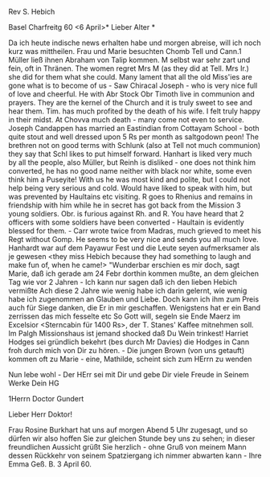 Rev S. Hebich

 Basel Charfreitg 60
 <6 April>*
Lieber Alter <Hebich>*

Da ich heute indische news erhalten habe und morgen abreise, will ich noch kurz was mittheilen. Frau und Marie besuchten Chomb Tell und Cann.1 Müller ließ ihnen Abraham von Talip kommen. M selbst war sehr zart und fein, oft in Thränen. The women regret Mrs M (as they did at Tell. Mrs Ir.) she did for them what she could. Many lament that all the old Miss'ies are gone what is to become of us - Saw Chiracal Joseph - who is very nice full of love and cheerful. He with Abr Stock Obr Timoth live in communion and prayers. They are the kernel of the Church and it is truly sweet to see and hear them. Tim. has much profited by the death of his wife. I felt truly happy in their midst. At Chovva much death - many come not even to service. Joseph Candappen has married an Eastindian from Cottayam School - both quite stout and well dressed upon 5 Rs per month as saltgodown peon! The brethren not on good terms with Schlunk (also at Tell not much communion) they say that Schl likes to put himself forward. Hanhart is liked very much by all the people, also Müller, but Reinh is disliked - one does not think him converted, he has no good name neither with black nor white, some even think him a Puseyite! With us he was most kind and polite, but I could not help being very serious and cold. Would have liked to speak with him, but was prevented by Haultains etc visiting. R goes to Rhenius and remains in friendship with him while he in secret has got back from the Mission 3 young soldiers. Obr. is furious against Rh. and R. You have heard that 2 officers with some soldiers have been converted - Haultain is evidently blessed for them. - Carr wrote twice from Madras, much grieved to meet his Regt without Gomp. He seems to be very nice and sends you all much love. Hanhardt war auf dem Payawur Fest und die Leute seyen aufmerksamer als je gewesen <they miss Hebich because they had something to laugh and make fun of, when he came!> "Wunderbar erschien es mir doch, sagt Marie, daß ich gerade am 24 Febr dorthin kommen mußte, an dem gleichen Tag wie vor 2 Jahren - Ich kann nur sagen daß ich den lieben Hebich vermißte Ach diese 2 Jahre wie wenig habe ich darin gelernt, wie wenig habe ich zugenommen an Glauben und Liebe. Doch kann ich ihm zum Preis auch für Siege danken, die Er in mir geschaffen. Wenigstens hat er ein Band zerrissen das mich fesselte etc 
So Gott will, segeln sie Ende Maerz im Excelsior <Sterncabin für 1400 Rs>, der T. Stanes' Kaffee mitnehmen soll. Im Palgh Missionshaus ist jemand shocked daß Du Wein trinkest! Harriet Hodges sei gründlich bekehrt (bes durch Mr Davies) die Hodges in Cann froh durch mich von Dir zu hören. - Die jungen Brown (von uns getauft) kommen oft zu Marie - eine, Mathilde, scheint sich zum HErrn zu wenden

Nun lebe wohl - Der HErr sei mit Dir und gebe Dir viele Freude in Seinem Werke
 Dein HG



1Herrn Doctor Gundert

Lieber Herr Doktor!

Frau Rosine Burkhart hat uns auf morgen Abend 5 Uhr zugesagt, und so dürfen wir also hoffen Sie zur gleichen Stunde bey uns zu sehen; in dieser freundlichen Aussicht grüßt Sie herzlich - ohne Gruß von meinem Mann dessen Rückkehr von seinem Spatziergang ich nimmer abwarten kann -
 Ihre
 Emma Geß.
B. 3 April 60.
